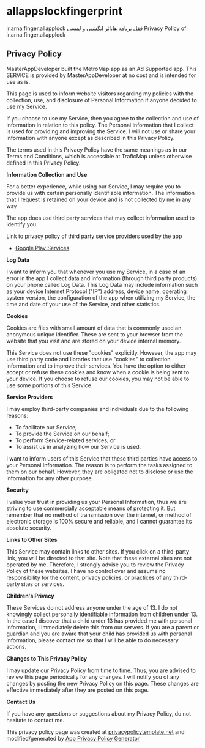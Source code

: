 # allappslockfingerprint
ir.arna.finger.allapplock
قفل برنامه ها،اثر انگشتی و لمسی
Privacy Policy of ir.arna.finger.allapplock
## Privacy Policy

MasterAppDeveloper built the MetroMap app as an Ad Supported app. This SERVICE is provided by MasterAppDeveloper at no cost and is intended for use as is.

This page is used to inform website visitors regarding my policies with the collection, use, and
                    disclosure of Personal Information if anyone decided to use my Service.

If you choose to use my Service, then you agree to the collection and use of information in relation
                    to this policy. The Personal Information that I collect is used for providing and improving the
                    Service. I will not use or share your information with anyone except as described
                    in this Privacy Policy.

The terms used in this Privacy Policy have the same meanings as in our Terms and Conditions, which is accessible
                    at TraficMap unless otherwise defined in this Privacy Policy.

**Information Collection and Use**

For a better experience, while using our Service, I may require you to provide us with certain
                    personally identifiable information. The information that I request is retained on your device and is not collected by me in any way

The app does use third party services that may collect information used to identify you.

Link to privacy policy of third party service providers used by the app

* [Google Play Services](https://www.google.com/policies/privacy/)

**Log Data**

I want to inform you that whenever you use my Service, in a case of an
                    error in the app I collect data and information (through third party products) on your phone
                    called Log Data. This Log Data may include information such as your device Internet Protocol ("IP") address,
                    device name, operating system version, the configuration of the app when utilizing my Service,
                    the time and date of your use of the Service, and other statistics.

**Cookies**

Cookies are files with small amount of data that is commonly used an anonymous unique identifier. These
                    are sent to your browser from the website that you visit and are stored on your device internal memory.

This Service does not use these "cookies" explicitly. However, the app may use third party code and libraries
                    that use "cookies" to collection information and to improve their services. You have the option to either
                    accept or refuse these cookies and know when a cookie is being sent to your device. If you choose to
                    refuse our cookies, you may not be able to use some portions of this Service.

**Service Providers**

I may employ third-party companies and individuals due to the following reasons:

* To facilitate our Service;
* To provide the Service on our behalf;
* To perform Service-related services; or
* To assist us in analyzing how our Service is used.

I want to inform users of this Service that these third parties have access to your
                    Personal Information. The reason is to perform the tasks assigned to them on our behalf. However, they
                    are obligated not to disclose or use the information for any other purpose.

**Security**

I value your trust in providing us your Personal Information, thus we are striving
                    to use commercially acceptable means of protecting it. But remember that no method of transmission over
                    the internet, or method of electronic storage is 100% secure and reliable, and I cannot guarantee
                    its absolute security.

**Links to Other Sites**

This Service may contain links to other sites. If you click on a third-party link, you will be directed
                    to that site. Note that these external sites are not operated by me. Therefore, I strongly
                    advise you to review the Privacy Policy of these websites. I have no control over
                    and assume no responsibility for the content, privacy policies, or practices of any third-party sites
                    or services.

**Children's Privacy**

These Services do not address anyone under the age of 13. I do not knowingly collect
                    personally identifiable information from children under 13. In the case I discover that a child
                    under 13 has provided me with personal information, I immediately delete this from
                    our servers. If you are a parent or guardian and you are aware that your child has provided us with personal
                    information, please contact me so that I will be able to do necessary actions.
                    
**Changes to This Privacy Policy**

I may update our Privacy Policy from time to time. Thus, you are advised to review
                    this page periodically for any changes. I will notify you of any changes by posting
                    the new Privacy Policy on this page. These changes are effective immediately after they are posted on
                    this page.

**Contact Us**

If you have any questions or suggestions about my Privacy Policy, do not hesitate to contact
                    me.

This privacy policy page was created at [privacypolicytemplate.net](https://privacypolicytemplate.net)                    and modified/generated by [App Privacy Policy Generator](https://app-privacy-policy-generator.firebaseapp.com/)
